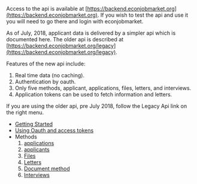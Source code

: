 Access to the api is available at [https://backend.econjobmarket.org](https://backend.econjobmarket.org).  If you wish to test the api and use it you will need to go there and login with econjobmarket.

As of July, 2018, applicant data is delivered by a simpler api which is documented here.  The older api is described at [https://backend.econjobmarket.org/legacy](https://backend.econjobmarket.org/legacy).

Features of the new api include:

1. Real time data (no caching).
2. Authentication by oauth.
3. Only five methods, applicant, applications, files, letters, and interviews.
4. Application tokens can be used to fetch information and letters.

If you are using the older api, pre July 2018, follow the Legacy Api link on the right menu.  

- [Getting Started](Getting-Started.1.md)
- [Using Oauth and access tokens](Authentication-and-Access-Tokens.2.md)
- Methods
  1. [applications](Application-Method.3.md)
  2. [applicants](Applicant-Method.4.md)
  3. [Files](Files-Method.5.md)
  4. [Letters](Recommendation-Letters.6.md)
  6. [Document method](Document-Method.7.md)
  5. [Interviews](Interviews.8.md)
